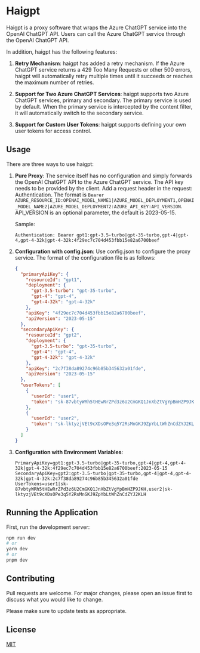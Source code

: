 # Haigpt

Haigpt is a proxy software that wraps the Azure ChatGPT service into the OpenAI ChatGPT API. Users can call the Azure ChatGPT service through the OpenAI ChatGPT API.

In addition, haigpt has the following features:

1. **Retry Mechanism**: haigpt has added a retry mechanism. If the Azure ChatGPT service returns a 429 Too Many Requests or other 500 errors, haigpt will automatically retry multiple times until it succeeds or reaches the maximum number of retries.

2. **Support for Two Azure ChatGPT Services**: haigpt supports two Azure ChatGPT services, primary and secondary. The primary service is used by default. When the primary service is intercepted by the content filter, it will automatically switch to the secondary service.

3. **Support for Custom User Tokens**: haigpt supports defining your own user tokens for access control.

## Usage

There are three ways to use haigpt:

1. **Pure Proxy**: The service itself has no configuration and simply forwards the OpenAI ChatGPT API to the Azure ChatGPT service. The API key needs to be provided by the client. Add a request header in the request: Authentication. The format is `Bearer AZURE_RESOURCE_ID:OPENAI_MODEL_NAME1|AZURE_MODEL_DEPLOYMENT1,OPENAI_MODEL_NAME2|AZURE_MODEL_DEPLOYMENT2:AZURE_API_KEY:API_VERSION`. API_VERSION is an optional parameter, the default is 2023-05-15.

   Sample:
   ```
   Authentication: Bearer gpt1:gpt-3.5-turbo|gpt-35-turbo,gpt-4|gpt-4,gpt-4-32k|gpt-4-32k:4f29ec7c704d453fbb15e82a6700beef
   ```

2. **Configuration with config.json**: Use config.json to configure the proxy service. The format of the configuration file is as follows:

   ```json
   {
     "primaryApiKey": {
       "resourceId": "gpt1",
       "deployment": {
         "gpt-3.5-turbo": "gpt-35-turbo",
         "gpt-4": "gpt-4",
         "gpt-4-32k": "gpt-4-32k"
       },
       "apiKey": "4f29ec7c704d453fbb15e82a6700beef",
       "apiVersion": "2023-05-15"
     },
     "secondaryApiKey": {
       "resourceId": "gpt2",
       "deployment": {
         "gpt-3.5-turbo": "gpt-35-turbo",
         "gpt-4": "gpt-4",
         "gpt-4-32k": "gpt-4-32k"
       },
       "apiKey": "2c7f38da89274c96b85b345632a01fde",
       "apiVersion": "2023-05-15"
     },
     "userTokens": [
       {
         "userId": "user1",
         "token": "sk-87vbtyWRh5tHEwRrZPd3z6U2CmGKQ1JnXbZtVgYpBmHZP9JKH"
       },
       {
         "userId": "user2",
         "token": "sk-lktyzjVEt9cXDsOPe3q5Y2RsMnGKJ9ZpYbLtWhZnCdZYJ2KLH"
       }
     ]
   }
   ```

3. **Configuration with Environment Variables**:

   ```
   PrimaryApiKey=gpt1:gpt-3.5-turbo|gpt-35-turbo,gpt-4|gpt-4,gpt-4-32k|gpt-4-32k:4f29ec7c704d453fbb15e82a6700beef:2023-05-15
   SecondaryApiKey=gpt2:gpt-3.5-turbo|gpt-35-turbo,gpt-4|gpt-4,gpt-4-32k|gpt-4-32k:2c7f38da89274c96b85b345632a01fde
   UserTokens=user1|sk-87vbtyWRh5tHEwRrZPd3z6U2CmGKQ1JnXbZtVgYpBmHZP9JKH,user2|sk-lktyzjVEt9cXDsOPe3q5Y2RsMnGKJ9ZpYbLtWhZnCdZYJ2KLH
   ```
## Running the Application

First, run the development server:

```bash
npm run dev
# or
yarn dev
# or
pnpm dev
```

## Contributing

Pull requests are welcome. For major changes, please open an issue first to discuss what you would like to change.

Please make sure to update tests as appropriate.

## License

[MIT](https://choosealicense.com/licenses/mit/)
